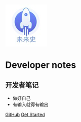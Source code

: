 ![logo](head.png)
# Developer notes
## 开发者笔记

* 做好自己
* 有输入就得有输出

[GitHub](https://github.com/ifuture-pro/developer-notes)
[Get Started](README.md)